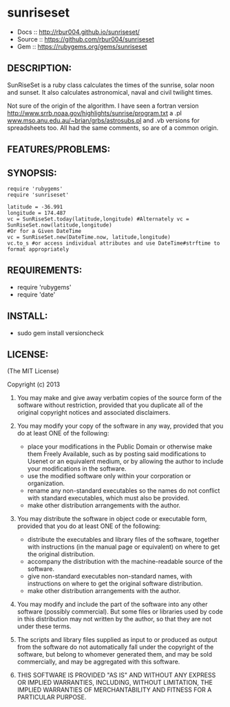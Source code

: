 # sunriseset

* Docs :: http://rbur004.github.io/sunriseset/
* Source :: https://github.com/rbur004/sunriseset
* Gem :: https://rubygems.org/gems/sunriseset

## DESCRIPTION:

SunRiseSet is a ruby class calculates the times of the sunrise, solar noon and sunset.
It also calculates astronomical, naval and civil twilight times.

Not sure of the origin of the algorithm.
I have seen a fortran version http://www.srrb.noaa.gov/highlights/sunrise/program.txt
a .pl www.mso.anu.edu.au/~brian/grbs/astrosubs.pl and .vb versions for spreadsheets too. 
All had the same comments, so are of a common origin.

## FEATURES/PROBLEMS:



## SYNOPSIS:

	require 'rubygems'
	require 'sunriseset'
	
	latitude = -36.991
	longitude = 174.487
	vc = SunRiseSet.today(latitude,longitude) #Alternately vc = SunRiseSet.now(latitude,longitude)
	#Or for a Given DateTime
	vc = SunRiseSet.new(DateTime.now, latitude,longitude)
	vc.to_s #or access individual attributes and use DateTime#strftime to format appropriately

## REQUIREMENTS:

* require 'rubygems'
* require 'date'

## INSTALL:

* sudo gem install versioncheck

## LICENSE:

(The MIT License)

Copyright (c) 2013

1. You may make and give away verbatim copies of the source form of the
   software without restriction, provided that you duplicate all of the
   original copyright notices and associated disclaimers.

2. You may modify your copy of the software in any way, provided that
   you do at least ONE of the following:
    *  place your modifications in the Public Domain or otherwise make them Freely Available, such as by posting said modifications to Usenet or an equivalent medium, or by allowing the author to include your modifications in the software.
    *  use the modified software only within your corporation or organization.
    *  rename any non-standard executables so the names do not conflict with standard executables, which must also be provided.
    *  make other distribution arrangements with the author.

3. You may distribute the software in object code or executable form, provided that you do at least ONE of the following:
    * distribute the executables and library files of the software,
  together with instructions (in the manual page or equivalent)
  on where to get the original distribution.
    * accompany the distribution with the machine-readable source of
  the software.
    * give non-standard executables non-standard names, with
        instructions on where to get the original software distribution.
    * make other distribution arrangements with the author.

4. You may modify and include the part of the software into any other
   software (possibly commercial).  But some files or libraries used by
   code in this distribution  may not written by the author, so that they 
   are not under these terms.

5. The scripts and library files supplied as input to or produced as 
   output from the software do not automatically fall under the
   copyright of the software, but belong to whomever generated them, 
   and may be sold commercially, and may be aggregated with this
   software.

6. THIS SOFTWARE IS PROVIDED "AS IS" AND WITHOUT ANY EXPRESS OR
   IMPLIED WARRANTIES, INCLUDING, WITHOUT LIMITATION, THE IMPLIED
   WARRANTIES OF MERCHANTABILITY AND FITNESS FOR A PARTICULAR
   PURPOSE.
